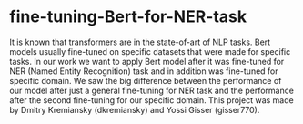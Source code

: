 # fine-tuning-Bert-for-NER-task
It is known that transformers are in the state-of-art of NLP tasks. Bert models usually fine-tuned on specific datasets that were made for specific tasks. In our work we want to apply Bert model after it was fine-tuned for NER (Named Entity Recognition) task and in addition was fine-tuned for specific domain. We saw the big difference between the performance of our model after just a general fine-tuning for NER task and the performance after the second fine-tuning for our specific domain.
This project was made by Dmitry Kremiansky (dkremiansky) and Yossi Gisser (gisser770).
